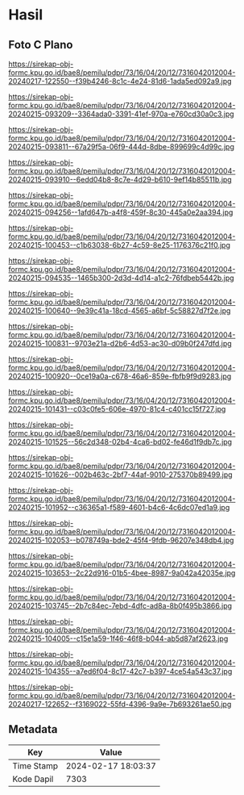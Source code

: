 # Hasil

## Foto C Plano

https://sirekap-obj-formc.kpu.go.id/bae8/pemilu/pdpr/73/16/04/20/12/7316042012004-20240217-122550--f39b4246-8c1c-4e24-81d6-1ada5ed092a9.jpg

https://sirekap-obj-formc.kpu.go.id/bae8/pemilu/pdpr/73/16/04/20/12/7316042012004-20240215-093209--3364ada0-3391-41ef-970a-e760cd30a0c3.jpg

https://sirekap-obj-formc.kpu.go.id/bae8/pemilu/pdpr/73/16/04/20/12/7316042012004-20240215-093811--67a29f5a-06f9-444d-8dbe-899699c4d99c.jpg

https://sirekap-obj-formc.kpu.go.id/bae8/pemilu/pdpr/73/16/04/20/12/7316042012004-20240215-093910--6edd04b8-8c7e-4d29-b610-9ef14b85511b.jpg

https://sirekap-obj-formc.kpu.go.id/bae8/pemilu/pdpr/73/16/04/20/12/7316042012004-20240215-094256--1afd647b-a4f8-459f-8c30-445a0e2aa394.jpg

https://sirekap-obj-formc.kpu.go.id/bae8/pemilu/pdpr/73/16/04/20/12/7316042012004-20240215-100453--c1b63038-6b27-4c59-8e25-1176376c21f0.jpg

https://sirekap-obj-formc.kpu.go.id/bae8/pemilu/pdpr/73/16/04/20/12/7316042012004-20240215-094535--1465b300-2d3d-4d14-a1c2-76fdbeb5442b.jpg

https://sirekap-obj-formc.kpu.go.id/bae8/pemilu/pdpr/73/16/04/20/12/7316042012004-20240215-100640--9e39c41a-18cd-4565-a6bf-5c58827d7f2e.jpg

https://sirekap-obj-formc.kpu.go.id/bae8/pemilu/pdpr/73/16/04/20/12/7316042012004-20240215-100831--9703e21a-d2b6-4d53-ac30-d09b0f247dfd.jpg

https://sirekap-obj-formc.kpu.go.id/bae8/pemilu/pdpr/73/16/04/20/12/7316042012004-20240215-100920--0ce19a0a-c678-46a6-859e-fbfb9f9d9283.jpg

https://sirekap-obj-formc.kpu.go.id/bae8/pemilu/pdpr/73/16/04/20/12/7316042012004-20240215-101431--c03c0fe5-606e-4970-81c4-c401cc15f727.jpg

https://sirekap-obj-formc.kpu.go.id/bae8/pemilu/pdpr/73/16/04/20/12/7316042012004-20240215-101525--56c2d348-02b4-4ca6-bd02-fe46d1f9db7c.jpg

https://sirekap-obj-formc.kpu.go.id/bae8/pemilu/pdpr/73/16/04/20/12/7316042012004-20240215-101626--002b463c-2bf7-44af-9010-275370b89499.jpg

https://sirekap-obj-formc.kpu.go.id/bae8/pemilu/pdpr/73/16/04/20/12/7316042012004-20240215-101952--c36365a1-f589-4601-b4c6-4c6dc07ed1a9.jpg

https://sirekap-obj-formc.kpu.go.id/bae8/pemilu/pdpr/73/16/04/20/12/7316042012004-20240215-102053--b078749a-bde2-45f4-9fdb-96207e348db4.jpg

https://sirekap-obj-formc.kpu.go.id/bae8/pemilu/pdpr/73/16/04/20/12/7316042012004-20240215-103653--2c22d916-01b5-4bee-8987-9a042a42035e.jpg

https://sirekap-obj-formc.kpu.go.id/bae8/pemilu/pdpr/73/16/04/20/12/7316042012004-20240215-103745--2b7c84ec-7ebd-4dfc-ad8a-8b0f495b3866.jpg

https://sirekap-obj-formc.kpu.go.id/bae8/pemilu/pdpr/73/16/04/20/12/7316042012004-20240215-104005--c15e1a59-1f46-46f8-b044-ab5d87af2623.jpg

https://sirekap-obj-formc.kpu.go.id/bae8/pemilu/pdpr/73/16/04/20/12/7316042012004-20240215-104355--a7ed6f04-8c17-42c7-b397-4ce54a543c37.jpg

https://sirekap-obj-formc.kpu.go.id/bae8/pemilu/pdpr/73/16/04/20/12/7316042012004-20240217-122652--f3169022-55fd-4396-9a9e-7b693261ae50.jpg


## Metadata

| Key        | Value               |
| ---------- | ------------------- |
| Time Stamp | 2024-02-17 18:03:37 |
| Kode Dapil | 7303                |




